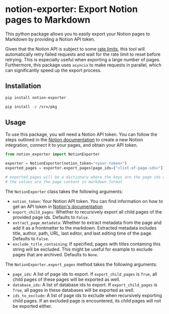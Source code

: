 # notion-exporter: Export Notion pages to Markdown

This python package allows you to easily export your Notion pages to Markdown by providing a Notion API token.

Given that the Notion API is subject to some [rate limits](https://developers.notion.com/reference/request-limits),
this tool will automatically retry failed requests and wait for the rate limit to reset before retrying. This is
especially useful when exporting a large number of pages. Furthermore, this package uses `asyncio` to make requests in
parallel, which can significantly speed up the export process.

## Installation

```bash
pip install notion-exporter
```

```sh
pip install -e /srv/pkg
```

## Usage

To use this package, you will need a Notion API token. You can follow the steps outlined in the [Notion documentation](https://developers.notion.com/docs/create-a-notion-integration#create-your-integration-in-notion) 
to create a new Notion integration, connect it to your pages, and obtain your API token.

```python
from notion_exporter import NotionExporter

exporter = NotionExporter(notion_token="<your-token>")
exported_pages = exporter.export_pages(page_ids=["<list-of-page-ids>"])

# exported_pages will be a dictionary where the keys are the page ids and 
# the values are the page content in markdown format
```

The `NotionExporter` class takes the following arguments:
- `notion_token`: Your Notion API token. You can find information on how to get an API token in [Notion's documentation](https://developers.notion.com/docs/create-a-notion-integration)
- `export_child_pages`: Whether to recursively export all child pages of the provided page ids. Defaults to `False`.
- `extract_page_metadata`: Whether to extract metadata from the page and add it as a frontmatter to the markdown. 
                           Extracted metadata includes title, author, path, URL, last editor, and last editing time of 
                           the page. Defaults to `False`.
- `exclude_title_containing`: If specified, pages with titles containing this string will be excluded. This might be
                              useful for example to exclude pages that are archived. Defaults to `None`.

The `NotionExporter.export_pages` method takes the following arguments:
- `page_ids`: A list of page ids to export. If `export_child_pages` is `True`, all child pages of these pages will be
              exported as well.
- `database_ids`: A list of database ids to export. If `export_child_pages` is `True`, all pages in these databases
                  will be exported as well.
- `ids_to_exclude`: A list of page ids to exclude when recursively exporting child pages. If an excluded page is
                    encountered, its child pages will not be exported either.
